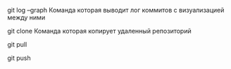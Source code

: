 git log –graph
Команда которая выводит лог коммитов с визуализацией между ними

git clone
Команда которая копирует удаленный репозиторий

git pull

git push
